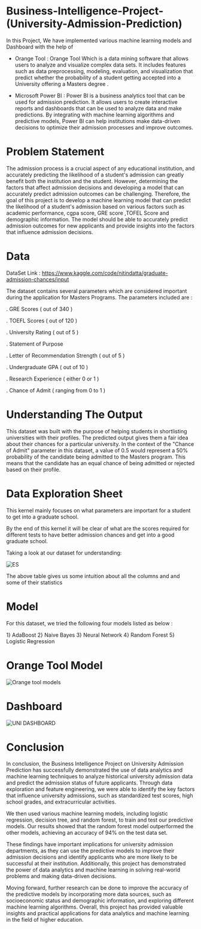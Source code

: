 # Business-Intelligence-Project-(University-Admission-Prediction) 

In this Project, We have implemented various machine learning models and Dashboard with the help of

* Orange Tool : Orange Tool Which is a data mining software that allows users to analyze and visualize complex data sets. It includes features such as data preprocessing, modeling, evaluation, and visualization that predict whether the probability of a student getting accepted into a University offering a Masters degree .  

* Microsoft Power BI  : Power BI is a business analytics tool that can be used for admission prediction. It allows users to create interactive reports and dashboards that can be used to analyze data and make predictions. By integrating with machine learning algorithms and predictive models, Power BI can help institutions make data-driven decisions to optimize their admission processes and improve outcomes.


 # Problem Statement
 
 The admission process is a crucial aspect of any educational institution, and accurately predicting the likelihood of a student's admission can greatly benefit both the institution and the student. However, determining the factors that affect admission decisions and developing a model that can accurately predict admission outcomes can be challenging. Therefore, the goal of this project is to develop a machine learning model that can predict the likelihood of a student's admission based on various factors such as academic performance, cgpa score, GRE score ,TOFEL Score and demographic information. The model should be able to accurately predict admission outcomes for new applicants and provide insights into the factors that influence admission decisions.
 


# Data

DataSet Link : https://www.kaggle.com/code/nitindatta/graduate-admission-chances/input


The dataset contains several parameters which are considered important during the application for Masters Programs. The parameters included are :

. GRE Scores ( out of 340 )

. TOEFL Scores ( out of 120 )

. University Rating ( out of 5 )

. Statement of Purpose 

. Letter of Recommendation Strength ( out of 5 )

. Undergraduate GPA ( out of 10 ) 

. Research Experience ( either 0 or 1 ) 


. Chance of Admit ( ranging from 0 to 1 )




# Understanding The Output 
This dataset was built with the purpose of helping students in shortlisting universities with their profiles. The predicted output gives them a fair idea about their chances for a particular university.
In the context of the "Chance of Admit" parameter in this dataset, a value of 0.5 would represent a 50% probability of the candidate being admitted to the Masters program. This means that the candidate has an equal chance of being admitted or rejected based on their profile.



# Data Exploration Sheet 
This kernel mainly focuses on what parameters are important for a student to get into a graduate school.

By the end of this kernel it will be clear of what are the scores required for different tests to have better admission chances and get into a good graduate school.

Taking a look at our dataset for understanding:

![ES](https://user-images.githubusercontent.com/109656499/229356053-bf8429ca-712a-460c-978b-f4eca30e8699.png)



The above table gives us some intuition about all the columns and and some of their statistics


# Model 

For this dataset, we tried the following four models listed as below :

1} AdaBoost 
2} Naive Bayes 
3} Neural Network
4} Random Forest
5} Logistic Regression



# Orange Tool Model 




![Orange tool models](https://user-images.githubusercontent.com/109656499/227271812-f3c9a871-202c-416c-af18-7aed1d3aac6e.png)





# Dashboard 




![UNI DASHBOARD](https://user-images.githubusercontent.com/109656499/227271218-cbc37a4e-ac26-459f-a51b-502a7ecf1933.png)





# Conclusion 

In conclusion, the Business Intelligence Project on University Admission Prediction has successfully demonstrated the use of data analytics and machine learning techniques to analyze historical university admission data and predict the admission status of future applicants. Through data exploration and feature engineering, we were able to identify the key factors that influence university admissions, such as standardized test scores, high school grades, and extracurricular activities.

We then used various machine learning models, including logistic regression, decision tree, and random forest, to train and test our predictive models. Our results showed that the random forest model outperformed the other models, achieving an accuracy of 94% on the test data set.

These findings have important implications for university admission departments, as they can use the predictive models to improve their admission decisions and identify applicants who are more likely to be successful at their institution. Additionally, this project has demonstrated the power of data analytics and machine learning in solving real-world problems and making data-driven decisions.

Moving forward, further research can be done to improve the accuracy of the predictive models by incorporating more data sources, such as socioeconomic status and demographic information, and exploring different machine learning algorithms. Overall, this project has provided valuable insights and practical applications for data analytics and machine learning in the field of higher education.

